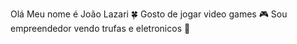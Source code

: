 Olá Meu nome é João Lazari 🍀
Gosto de jogar video games 🎮
Sou empreendedor vendo trufas e eletronicos 📲

